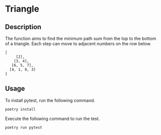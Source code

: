 # Triangle

## Description
The function aims to find the minimum path sum from the top to the bottom of a triangle. Each step can move to adjacent numbers on the row below.

```text
[
     [2],
    [3, 4],
   [6, 5, 7],
  [4, 1, 8, 3]
]
```

## Usage

To install pytest, run the following command.
```bash
poetry install
```

Execute the following command to run the test.
```bash
poetry run pytest
```
